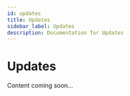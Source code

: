 ```yaml
---
id: updates
title: Updates
sidebar_label: Updates
description: Documentation for Updates
---
```


# Updates

Content coming soon...
